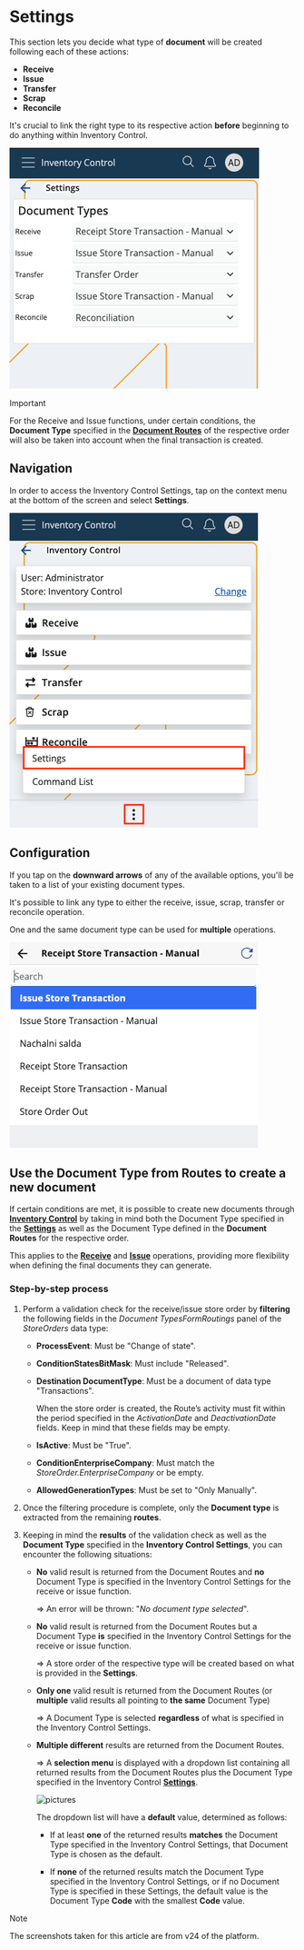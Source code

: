 # Settings

This section lets you decide what type of **document** will be created following each of these actions:

* **Receive**
* **Issue**
* **Transfer**
* **Scrap**
* **Reconcile**

It's crucial to link the right type to its respective action **before** beginning to do anything within Inventory Control.

![Settings](pictures/inv_con_set.png)

> [!IMPORTANT]
> For the Receive and Issue functions, under certain conditions, the **Document Type** specified in the **[Document Routes](../how-to/document-type-routes.md)** of the respective order will also be taken into account when the final transaction is created.

## Navigation

In order to access the Inventory Control Settings, tap on the context menu at the bottom of the screen and select **Settings**.

![Settings](pictures/settings_click.png)

## Configuration

If you tap on the **downward arrows** of any of the available options, you'll be taken to a list of your existing document types.

It's possible to link any type to either the receive, issue, scrap, transfer or reconcile operation. 

One and the same document type can be used for **multiple** operations.

![Settings](pictures/change-documents.png)

## Use the Document Type from Routes to create a new document

If certain conditions are met, it is possible to create new documents through **[Inventory Control](../inventory-control/index.md)** by taking in mind both the Document Type specified in the **[Settings](../inventory-control/settings.md)** as well as the Document Type defined in the **Document Routes** for the respective order.

This applies to the **[Receive](../inventory-control/receive.md)** and **[Issue](../inventory-control/issue.md)** operations, providing more flexibility when defining the final documents they can generate.

### Step-by-step process

1. Perform a validation check for the receive/issue store order by **filtering** the following fields in the *Document TypesFormRoutings* panel of the _StoreOrders_ data type:

   - **ProcessEvent**: Must be "Change of state".
   - **ConditionStatesBitMask**: Must include "Released".
   - **Destination DocumentType**: Must be a document of data type "Transactions".

     When the store order is created, the Route’s activity must fit within the period specified in the *ActivationDate* and *DeactivationDate* fields. Keep in mind that these fields may be empty.
   
   - **IsActive**: Must be "True".
   - **ConditionEnterpriseCompany**: Must match the *StoreOrder.EnterpriseCompany* or be empty.
   - **AllowedGenerationTypes**: Must be set to "Only Manually".

2. Once the filtering procedure is complete, only the **Document type** is extracted from the remaining **routes**.

3. Keeping in mind the **results** of the validation check as well as the **Document Type** specified in the **Inventory Control Settings**, you can encounter the following situations:
   
   - **No** valid result is returned from the Document Routes and **no** Document Type is specified in the Inventory Control Settings for the receive or issue function.

     => An error will be thrown: "*No document type selected*".

   - **No** valid result is returned from the Document Routes but a Document Type **is** specified in the Inventory Control Settings for the receive or issue function.

     => A store order of the respective type will be created based on what is provided in the **Settings**.

   - **Only one** valid result is returned from the Document Routes (or **multiple** valid results all pointing to **the same** Document Type)

     => A Document Type is selected **regardless** of what is specified in the Inventory Control Settings.

   - **Multiple different** results are returned from the Document Routes.

     => A **selection menu** is displayed with a dropdown list containing all returned results from the Document Routes plus the Document Type specified in the Inventory Control **[Settings](../inventory-control/settings.md)**.
  
     ![pictures](pictures/document-routes-doc.png)

     The dropdown list will have a **default** value, determined as follows:
               
        - If at least **one** of the returned results **matches** the Document Type specified in the Inventory Control Settings, that Document Type is chosen as the default.
          
        - If **none** of the returned results match the Document Type specified in the Inventory Control Settings, or if no Document Type is specified in these Settings, the default value is the Document Type **Code** with the smallest **Code** value.

> [!NOTE]
> The screenshots taken for this article are from v24 of the platform.

